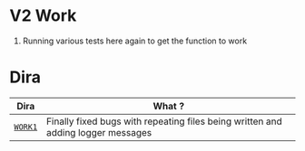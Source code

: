 # V2 Work 

1. Running various tests here again to get the function to work 

# Dira 

Dira | What ? 
--- | --- 
[`WORK1`](./work1/) | Finally fixed bugs with repeating files being written and adding logger messages


